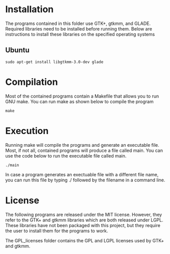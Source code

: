 # Installation
The programs contained in this folder use GTK+, gtkmm, and GLADE. Required libraries need to be installed before running them. Below are instructions to install these libraries on the specified operating systems

## Ubuntu
    sudo apt-get install libgtkmm-3.0-dev glade
    
# Compilation
Most of the contained programs contain a Makefile that allows you to run GNU make. You can run make as shown below to compile the program

    make

# Execution
Running make will compile the programs and generate an executable file. Most, if not all, contained programs will produce a file called main. You can use the code below to run the executable file called main.

    ./main

In case a program generates an exectuable file with a different file name, you can run this file by typing ./ followed by the filename in a command line.

# License
The following programs are released under the MIT license. However, they refer to the GTK+ and gtkmm libraries which are both released under LGPL. These libraries have not been packaged with this project, but they require the user to install them for the programs to work.

The GPL_licenses folder contains the GPL and LGPL licenses used by GTK+ and gtkmm.
